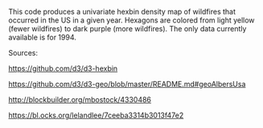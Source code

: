 This code produces a univariate hexbin density map of wildfires that occurred in the US in a given year. Hexagons are colored from light yellow (fewer wildfires) to dark purple (more wildfires). The only data currently available is for 1994.

Sources:

https://github.com/d3/d3-hexbin

https://github.com/d3/d3-geo/blob/master/README.md#geoAlbersUsa

http://blockbuilder.org/mbostock/4330486

https://bl.ocks.org/lelandlee/7ceeba3314b3013f47e2

